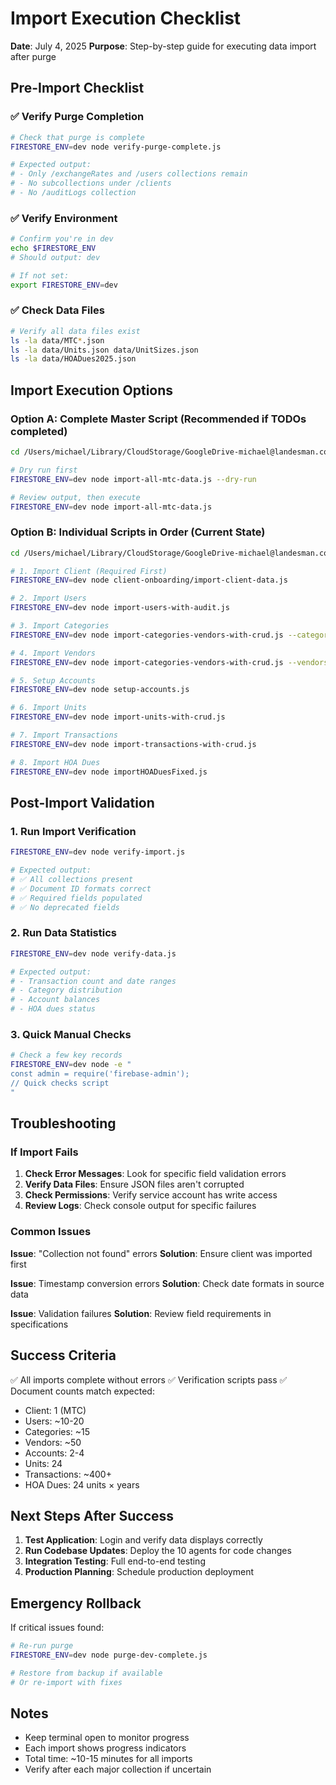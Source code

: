 # Import Execution Checklist

**Date**: July 4, 2025
**Purpose**: Step-by-step guide for executing data import after purge

## Pre-Import Checklist

### ✅ Verify Purge Completion
```bash
# Check that purge is complete
FIRESTORE_ENV=dev node verify-purge-complete.js

# Expected output:
# - Only /exchangeRates and /users collections remain
# - No subcollections under /clients
# - No /auditLogs collection
```

### ✅ Verify Environment
```bash
# Confirm you're in dev
echo $FIRESTORE_ENV
# Should output: dev

# If not set:
export FIRESTORE_ENV=dev
```

### ✅ Check Data Files
```bash
# Verify all data files exist
ls -la data/MTC*.json
ls -la data/Units.json data/UnitSizes.json
ls -la data/HOADues2025.json
```

## Import Execution Options

### Option A: Complete Master Script (Recommended if TODOs completed)
```bash
cd /Users/michael/Library/CloudStorage/GoogleDrive-michael@landesman.com/My\ Drive/Sandyland/SAMS/scripts

# Dry run first
FIRESTORE_ENV=dev node import-all-mtc-data.js --dry-run

# Review output, then execute
FIRESTORE_ENV=dev node import-all-mtc-data.js
```

### Option B: Individual Scripts in Order (Current State)
```bash
cd /Users/michael/Library/CloudStorage/GoogleDrive-michael@landesman.com/My\ Drive/Sandyland/SAMS/scripts

# 1. Import Client (Required First)
FIRESTORE_ENV=dev node client-onboarding/import-client-data.js

# 2. Import Users
FIRESTORE_ENV=dev node import-users-with-audit.js

# 3. Import Categories
FIRESTORE_ENV=dev node import-categories-vendors-with-crud.js --categories-only

# 4. Import Vendors
FIRESTORE_ENV=dev node import-categories-vendors-with-crud.js --vendors-only

# 5. Setup Accounts
FIRESTORE_ENV=dev node setup-accounts.js

# 6. Import Units
FIRESTORE_ENV=dev node import-units-with-crud.js

# 7. Import Transactions
FIRESTORE_ENV=dev node import-transactions-with-crud.js

# 8. Import HOA Dues
FIRESTORE_ENV=dev node importHOADuesFixed.js
```

## Post-Import Validation

### 1. Run Import Verification
```bash
FIRESTORE_ENV=dev node verify-import.js

# Expected output:
# ✅ All collections present
# ✅ Document ID formats correct
# ✅ Required fields populated
# ✅ No deprecated fields
```

### 2. Run Data Statistics
```bash
FIRESTORE_ENV=dev node verify-data.js

# Expected output:
# - Transaction count and date ranges
# - Category distribution
# - Account balances
# - HOA dues status
```

### 3. Quick Manual Checks
```bash
# Check a few key records
FIRESTORE_ENV=dev node -e "
const admin = require('firebase-admin');
// Quick checks script
"
```

## Troubleshooting

### If Import Fails

1. **Check Error Messages**: Look for specific field validation errors
2. **Verify Data Files**: Ensure JSON files aren't corrupted
3. **Check Permissions**: Verify service account has write access
4. **Review Logs**: Check console output for specific failures

### Common Issues

**Issue**: "Collection not found" errors
**Solution**: Ensure client was imported first

**Issue**: Timestamp conversion errors
**Solution**: Check date formats in source data

**Issue**: Validation failures
**Solution**: Review field requirements in specifications

## Success Criteria

✅ All imports complete without errors
✅ Verification scripts pass
✅ Document counts match expected:
- Client: 1 (MTC)
- Users: ~10-20
- Categories: ~15
- Vendors: ~50
- Accounts: 2-4
- Units: 24
- Transactions: ~400+
- HOA Dues: 24 units × years

## Next Steps After Success

1. **Test Application**: Login and verify data displays correctly
2. **Run Codebase Updates**: Deploy the 10 agents for code changes
3. **Integration Testing**: Full end-to-end testing
4. **Production Planning**: Schedule production deployment

## Emergency Rollback

If critical issues found:
```bash
# Re-run purge
FIRESTORE_ENV=dev node purge-dev-complete.js

# Restore from backup if available
# Or re-import with fixes
```

## Notes

- Keep terminal open to monitor progress
- Each import shows progress indicators
- Total time: ~10-15 minutes for all imports
- Verify after each major collection if uncertain